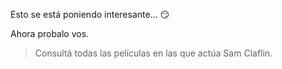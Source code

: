 Esto se está poniendo interesante… :smirk:

Ahora probalo vos.

> Consultá todas las películas en las que actúa Sam Claflin. 

<div
  class='mu-erd'
  data-entities='{
    "series_peliculas": {
      "id_contenido": {
        "type": "Integer",
        "pk": true
      },
      "titulo": {
        "type": "Text"
      }
    }
    "personaje_por_contenido": {
      "id_contenido": {
        "type": "Integer",
        "pk": true,
        "fk": {
          "to": { "entity": "series_peliculas", "column": "id_contenido" },
          "type": "many_to_one"
        }
      },
      "id_personaje": {
        "type": "Integer",
        "pk": true,
        "fk": {
          "to": { "entity": "personajes", "column": "id_personaje" },
          "type": "many_to_one"
        }
      }
    },
    "personajes":{
      "id_personaje":{
        "type": "Integer",
        "pk": true
      },
      "actriz_actor":{
        "type": "Text"
      }
    }
  }'>
</div>